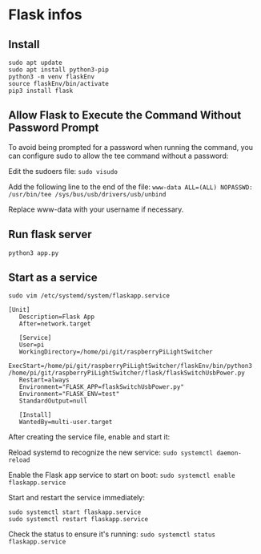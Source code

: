 # Flask infos

## Install

```
sudo apt update
sudo apt install python3-pip
python3 -m venv flaskEnv
source flaskEnv/bin/activate
pip3 install flask
```

## Allow Flask to Execute the Command Without Password Prompt

To avoid being prompted for a password when running the command, you can configure sudo to allow the tee command without a password:

Edit the sudoers file:
`sudo visudo`

Add the following line to the end of the file:
`www-data ALL=(ALL) NOPASSWD: /usr/bin/tee /sys/bus/usb/drivers/usb/unbind`

Replace www-data with your username if necessary.

## Run flask server

`python3 app.py`

## Start as a service

`sudo vim /etc/systemd/system/flaskapp.service`

```
[Unit]
   Description=Flask App
   After=network.target

   [Service]
   User=pi
   WorkingDirectory=/home/pi/git/raspberryPiLightSwitcher
   ExecStart=/home/pi/git/raspberryPiLightSwitcher/flaskEnv/bin/python3 /home/pi/git/raspberryPiLightSwitcher/flask/flaskSwitchUsbPower.py 
   Restart=always
   Environment="FLASK_APP=flaskSwitchUsbPower.py"
   Environment="FLASK_ENV=test"
   StandardOutput=null

   [Install]
   WantedBy=multi-user.target
```

After creating the service file, enable and start it:

Reload systemd to recognize the new service:
```sudo systemctl daemon-reload```

Enable the Flask app service to start on boot:
```sudo systemctl enable flaskapp.service```

Start and restart the service immediately:
```
sudo systemctl start flaskapp.service
sudo systemctl restart flaskapp.service
```

Check the status to ensure it's running:
```sudo systemctl status flaskapp.service```

